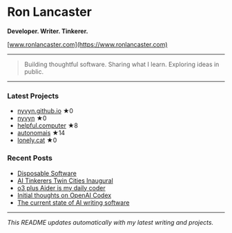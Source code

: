 # Ron Lancaster

**Developer. Writer. Tinkerer.**

[www.ronlancaster.com](https://www.ronlancaster.com)

---

> Building thoughtful software. Sharing what I learn. Exploring ideas in public.

---

### Latest Projects
<!-- RECENT_REPOS_START -->
- [nyvyn.github.io](https://github.com/nyvyn/nyvyn.github.io) ★0
- [nyvyn](https://github.com/nyvyn/nyvyn) ★0
- [helpful.computer](https://github.com/nyvyn/helpful.computer) ★8
- [autonomais](https://github.com/nyvyn/autonomais) ★14
- [lonely.cat](https://github.com/nyvyn/lonely.cat) ★0
<!-- RECENT_REPOS_END -->

### Recent Posts
<!-- RECENT_POSTS_START -->
- [Disposable Software](https://www.ronlancaster.com/posts/disposable-software)
- [AI Tinkerers Twin Cities Inaugural](https://www.ronlancaster.com/posts/ai-tinkerers-twin-cities-inaugural)
- [o3 plus Aider is my daily coder](https://www.ronlancaster.com/posts/o3-plus-aider-is-my-daily-coder)
- [Initial thoughts on OpenAI Codex](https://www.ronlancaster.com/posts/openai-codex)
- [The current state of AI writing software](https://www.ronlancaster.com/posts/the-current-state-of-ai-writing-software)
<!-- RECENT_POSTS_END -->

---

_This README updates automatically with my latest writing and projects._
